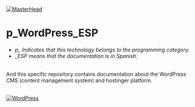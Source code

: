 [![MasterHead](http://dicer0.com/wp-content/uploads/2023/09/WordPress-di_cer0-Banner.png)](https://dicer0.com/#skills)
# p_WordPress_ESP
<h6 align="justify">
  <ul>
    <li>p_ Indicates that this technology belongs to the programming category.</li>
    <li>_ESP means that the documentation is in Spanish.</li>
  </ul>
</h6>
And this specific repository contains documentation about the WordPress CMS (content management system) and hostinger platform.</h6>
&nbsp;
<br/>
&nbsp;

[![WordPress](http://dicer0.com/wp-content/uploads/2023/10/p_WP.png)](https://dicer0.com/#skills)
